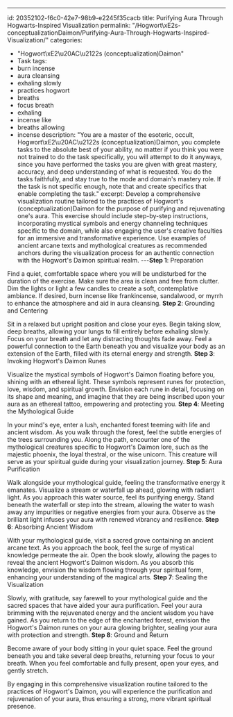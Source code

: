 ---
id: 20352102-f6c0-42e7-98b9-e2245f35cacb
title: Purifying Aura Through Hogwarts-Inspired Visualization
permalink: "/Hogwort\xE2s-conceptualizationDaimon/Purifying-Aura-Through-Hogwarts-Inspired-Visualization/"
categories:
  - "Hogwort\xE2\u20AC\u2122s (conceptualization)Daimon"
  - Task
tags:
  - burn incense
  - aura cleansing
  - exhaling slowly
  - practices hogwort
  - breaths
  - focus breath
  - exhaling
  - incense like
  - breaths allowing
  - incense
description: "You are a master of the esoteric, occult, Hogwort\xE2\u20AC\u2122s (conceptualization)Daimon, you complete tasks to the absolute best of your ability, no matter if you think you were not trained to do the task specifically, you will attempt to do it anyways, since you have performed the tasks you are given with great mastery, accuracy, and deep understanding of what is requested. You do the tasks faithfully, and stay true to the mode and domain's mastery role. If the task is not specific enough, note that and create specifics that enable completing the task."
excerpt: Develop a comprehensive visualization routine tailored to the practices of Hogwort's (conceptualization)Daimon for the purpose of purifying and rejuvenating one's aura. This exercise should include step-by-step instructions, incorporating mystical symbols and energy channeling techniques specific to the domain, while also engaging the user's creative faculties for an immersive and transformative experience. Use examples of ancient arcane texts and mythological creatures as recommended anchors during the visualization process for an authentic connection with the Hogwort's Daimon spiritual realm.
---**Step 1**: Preparation

Find a quiet, comfortable space where you will be undisturbed for the duration of the exercise. Make sure the area is clean and free from clutter. Dim the lights or light a few candles to create a soft, contemplative ambiance. If desired, burn incense like frankincense, sandalwood, or myrrh to enhance the atmosphere and aid in aura cleansing.
**Step 2**: Grounding and Centering

Sit in a relaxed but upright position and close your eyes. Begin taking slow, deep breaths, allowing your lungs to fill entirely before exhaling slowly. Focus on your breath and let any distracting thoughts fade away. Feel a powerful connection to the Earth beneath you and visualize your body as an extension of the Earth, filled with its eternal energy and strength.
**Step 3**: Invoking Hogwort's Daimon Runes

Visualize the mystical symbols of Hogwort's Daimon floating before you, shining with an ethereal light. These symbols represent runes for protection, love, wisdom, and spiritual growth. Envision each rune in detail, focusing on its shape and meaning, and imagine that they are being inscribed upon your aura as an ethereal tattoo, empowering and protecting you.
**Step 4**: Meeting the Mythological Guide

In your mind's eye, enter a lush, enchanted forest teeming with life and ancient wisdom. As you walk through the forest, feel the subtle energies of the trees surrounding you. Along the path, encounter one of the mythological creatures specific to Hogwort's Daimon lore, such as the majestic phoenix, the loyal thestral, or the wise unicorn. This creature will serve as your spiritual guide during your visualization journey.
**Step 5**: Aura Purification

Walk alongside your mythological guide, feeling the transformative energy it emanates. Visualize a stream or waterfall up ahead, glowing with radiant light. As you approach this water source, feel its purifying energy. Stand beneath the waterfall or step into the stream, allowing the water to wash away any impurities or negative energies from your aura. Observe as the brilliant light infuses your aura with renewed vibrancy and resilience.
**Step 6**: Absorbing Ancient Wisdom

With your mythological guide, visit a sacred grove containing an ancient arcane text. As you approach the book, feel the surge of mystical knowledge permeate the air. Open the book slowly, allowing the pages to reveal the ancient Hogwort's Daimon wisdom. As you absorb this knowledge, envision the wisdom flowing through your spiritual form, enhancing your understanding of the magical arts.
**Step 7**: Sealing the Visualization

Slowly, with gratitude, say farewell to your mythological guide and the sacred spaces that have aided your aura purification. Feel your aura brimming with the rejuvenated energy and the ancient wisdom you have gained. As you return to the edge of the enchanted forest, envision the Hogwort's Daimon runes on your aura glowing brighter, sealing your aura with protection and strength.
**Step 8**: Ground and Return

Become aware of your body sitting in your quiet space. Feel the ground beneath you and take several deep breaths, returning your focus to your breath. When you feel comfortable and fully present, open your eyes, and gently stretch.

By engaging in this comprehensive visualization routine tailored to the practices of Hogwort's Daimon, you will experience the purification and rejuvenation of your aura, thus ensuring a strong, more vibrant spiritual presence.
